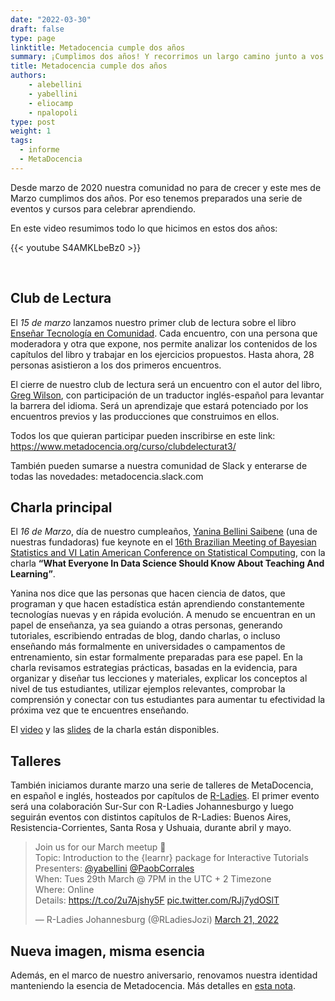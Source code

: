 ```yaml
---
date: "2022-03-30"
draft: false
type: page
linktitle: Metadocencia cumple dos años
summary: ¡Cumplimos dos años! Y recorrimos un largo camino junto a vos. Lo repasamos acá
title: Metadocencia cumple dos años
authors: 
    - alebellini
    - yabellini
    - eliocamp
    - npalopoli
type: post
weight: 1
tags: 
  - informe
  - MetaDocencia 
---
```


Desde marzo de 2020 nuestra comunidad no para de crecer y este mes de Marzo cumplimos dos años. Por eso tenemos preparados una serie de eventos y cursos para celebrar aprendiendo.

En este video resumimos todo lo que hicimos en estos dos años:


{{< youtube S4AMKLbeBz0 >}}


</br>

## Club de Lectura

El _15 de marzo_ lanzamos nuestro primer club de lectura sobre el libro [Enseñar Tecnología en Comunidad](https://teachtogether.tech/es/index.html). Cada encuentro, con una persona que moderadora y otra que expone, nos permite analizar los contenidos de los capítulos del libro y trabajar en los ejercicios propuestos. Hasta ahora, 28 personas asistieron a los dos primeros encuentros.


El cierre de nuestro club de lectura será un encuentro con el autor del libro, [Greg Wilson](https://third-bit.com/), con participación de un traductor inglés-español para levantar la barrera del idioma. Será un aprendizaje que estará potenciado por los encuentros previos y las producciones que construimos en ellos.


Todos los que quieran participar pueden inscribirse en este link: https://www.metadocencia.org/curso/clubdelecturat3/

También pueden sumarse a nuestra comunidad de Slack y enterarse de todas las novedades: metadocencia.slack.com

## Charla principal

El _16 de Marzo_, día de nuestro cumpleaños, [Yanina Bellini Saibene](https://yabellini.netlify.app/) (una de nuestras fundadoras) fue keynote en el [16th Brazilian Meeting of Bayesian Statistics and VI Latin American Conference on Statistical Computing](https://eventos.galoa.com.br/ebeb-lacsc-2022/calendar/activity/5189?lang=en), con la charla __“What Everyone In Data Science Should Know About Teaching And Learning”__.

Yanina nos dice que las personas que hacen ciencia de datos, que programan y que hacen estadística están aprendiendo constantemente tecnologías nuevas y en rápida evolución. A menudo se encuentran en un papel de enseñanza, ya sea guiando a otras personas, generando tutoriales, escribiendo entradas de blog, dando charlas, o incluso enseñando más formalmente en universidades o campamentos de entrenamiento, sin estar formalmente preparadas para ese papel. En la charla revisamos estrategias prácticas, basadas en la evidencia, para organizar y diseñar tus lecciones y materiales, explicar los conceptos al nivel de tus estudiantes, utilizar ejemplos relevantes, comprobar la comprensión y conectar con tus estudiantes para aumentar tu efectividad la próxima vez que te encuentres enseñando. 

El [video](https://eventos.galoa.com.br/ebeb-lacsc-2022/calendar/activity/5189?lang=en) y las [slides](https://docs.google.com/presentation/d/1uTqCx5DOJcajs_cmK2-2PuUCK0wBAg4fyrCUGnLdy5Y/edit?usp=sharing) de la charla están disponibles.

## Talleres

También iniciamos durante marzo una serie de talleres de MetaDocencia, en español e inglés, hosteados por capítulos de [R-Ladies](https://rladies.org/).  El primer evento será una colaboración Sur-Sur con R-Ladies Johannesburgo y luego seguirán eventos con distintos capítulos de R-Ladies: Buenos Aires, Resistencia-Corrientes, Santa Rosa y Ushuaia, durante abril y mayo.

<blockquote class="twitter-tweet"><p lang="en" dir="ltr">Join us for our March meetup 🎉<br>Topic: Introduction to the {learnr} package for Interactive Tutorials<br>Presenters: <a href="https://twitter.com/yabellini?ref_src=twsrc%5Etfw">@yabellini</a> <a href="https://twitter.com/PaobCorrales?ref_src=twsrc%5Etfw">@PaobCorrales</a> <br>When: Tues 29th March @ 7PM in the UTC + 2 Timezone<br>Where: Online<br>Details: <a href="https://t.co/2u7Ajshy5F">https://t.co/2u7Ajshy5F</a> <a href="https://t.co/RJj7ydOSlT">pic.twitter.com/RJj7ydOSlT</a></p>&mdash; R-Ladies Johannesburg (@RLadiesJozi) <a href="https://twitter.com/RLadiesJozi/status/1505916289562386436?ref_src=twsrc%5Etfw">March 21, 2022</a></blockquote> <script async src="https://platform.twitter.com/widgets.js" charset="utf-8"></script> 


## Nueva imagen, misma esencia

Además, en el marco de nuestro aniversario, renovamos nuestra identidad manteniendo la esencia de Metadocencia.  Más detalles en [esta nota](https://www.metadocencia.org/post/identidad_visual/).

